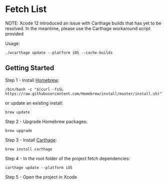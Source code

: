 # Fetch List

NOTE: Xcode 12 introduced an issue with Carthage builds that has yet to be resolved. In the meantime, please use the Carthage workaround script provided

Usage:
```
./wcarthage update --platform iOS --cache-builds
```

## Getting Started
Step 1 - Install [Homebrew](https://brew.sh/):

```
/bin/bash -c "$(curl -fsSL https://raw.githubusercontent.com/Homebrew/install/master/install.sh)"```
```

or update an existing install:

```
brew update
```

Step 2 - Upgrade Homebrew packages:

```
brew upgrade
```

Step 3 - Install [Carthage](https://github.com/Carthage/Carthage):

```
brew install carthage
```

Step 4 - In the root folder of the project fetch dependencies:

```
carthage update --platform iOS
```

Step 5 - Open the project in Xcode
